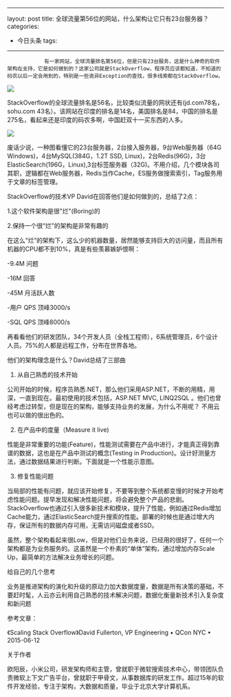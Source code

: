 
---
layout: post
title: 全球流量第56位的网站，什么架构让它只有23台服务器？
categories:
- 今日头条
tags:
---
				有一家网站，全球流量排名第56位，但是只有23台服务，这是什么神奇的软件架构在支持，它是如何做到的？这家公司就是StackOverflow，程序员应该都知道，不知道的码农以后一定会用到的，特别是一些诡异Exception的查找，很多线索都在StackOverflow。

![](http://p3.pstatp.com/large/9588/4360776413)

StackOverflow的全球流量排名是56名，比较类似流量的网状还有(jd.com78名，sohu.com 43名）。该网站在印度的排名是14名，美国排名是84，中国的排名是275名，看起来还是印度的码农多啊，中国赶双十一买东西的人多。

![](http://p1.pstatp.com/large/9589/4044114122)

废话少说，一种图看懂它的23台服务器，2台接入服务器，9台Web服务器（64G Windows)，4台MySQL(384G，1.2T SSD, Linux)，2台Redis(96G)，3台ElasticSearch(196G，Linux),3台标签服务器（32G)。不用介绍，几个模块各司其职，逻辑都在Web服务器，Redis当作Cache，ES服务做搜索索引，Tag服务用于文章的标签管理。

StackOverflow的技术VP David在回答他们是如何做到的，总结了2点：

1.这个软件架构是很"烂"(Boring)的

2.保持一个很“烂"的架构是非常有趣的

在这么“烂”的架构下，这么少的机器数量，居然能够支持巨大的访问量，而且所有机器的CPU都不到10%，真是有些羡慕嫉妒恨啊：

-9.4M 问题

-16M 回答

-45M 月活跃人数

-用户 QPS 顶峰3000/s

-SQL QPS 顶峰8000/s

再看看他们的研发团队，34个开发人员（全栈工程师），6系统管理员，6个设计人员。75%的人都是远程工作，分布在世界各地。

他们的架构理念是什么？David总结了三部曲

1. 从自己熟悉的技术开始

公司开始的时候，程序员熟悉.NET，那么他们采用ASP.NET，不断的用精，用深，一直到现在。最初使用的技术包括，ASP.NET MVC, LINQ2SQL 。他们也曾经考虑过转型，但是现在的架构，能够支持业务的发展，为什么不用呢？ 不用云也可以做的很出色的。

2. 在产品中的度量（Measure it live)

性能是非常重要的功能(Feature)，性能测试需要在产品中进行，才能真正得到靠谱的数据，这也是在产品中测试的概念(Testing in Production)。设计好测量方法，通过数据结果进行判断。下面就是一个性能示意图。

3. 修复性能问题

当局部的性能有问题，就应该开始修复，不要等到整个系统都变慢的时候才开始考虑性能问题。提早发现和解决性能问题，将会避免整个产品的悲剧。StackOverflow也通过引入很多新技术和模块，提升了性能，例如通过Redis增加Cache能力，通过ElasticSearch提升搜索的性能。部署的时候也是通过增大内存，保证所有的数据内存可用，无需访问磁盘或者SSD。

虽然，整个架构看起来很Low，但是对他们业务来说，已经用的很好了，任何一个架构都是为业务服务的。这虽然是一个朴素的“单体”架构，通过增加内存Scale Up，最简单的方法解决业务增长的问题。

给自己的几个思考

业务是推进架构的演化和升级的原动力加大数据度量，数据是所有决策的基础，不要赶时髦，人云亦云利用自己熟悉的技术解决问题，数据化衡量新技术引入复杂度和新问题

参考文章：

《Scaling Stack Overflow》David Fullerton, VP Engineering • QCon NYC • 2015-06-12

关于作者

欧阳辰，小米公司，研发架构师和主管，曾就职于微软搜索技术中心，带领团队负责微软上下文广告平台，曾就职于甲骨文，从事数据库的研发工作。超过15年的软件开发经验，专注于架构，大数据和质量，毕业于北京大学计算机系。